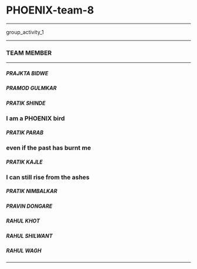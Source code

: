 # PHOENIX-team-8

---
group_activity_1

---
<h3>TEAM MEMBER </h3>

---
<h5>PRAJKTA BIDWE </h5>                          
<h5>PRAMOD GULMKAR </h5>
<h5>PRATIK SHINDE </h5>                        <h3>I am a PHOENIX bird</h3>                                   
<h5>PRATIK PARAB</h5>                       <h3>even if the past has burnt me</h3>  
<h5>PRATIK KAJLE </h5>                      <h3>I can still rise from the ashes</h3>
<h5>PRATIK NIMBALKAR </h5>
<h5>PRAVIN DONGARE</h5>
<h5>RAHUL KHOT </h5>
<h5>RAHUL SHILWANT </h5>
<h5>RAHUL WAGH</h5>

---
